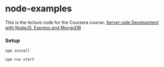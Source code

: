 # node-examples

This is the lecture code for the Coursera course: [Server-side Development with NodeJS, Express and MongoDB](https://www.coursera.org/learn/server-side-nodejs/home/welcome)

### Setup
`npm install`

`npm run start`

